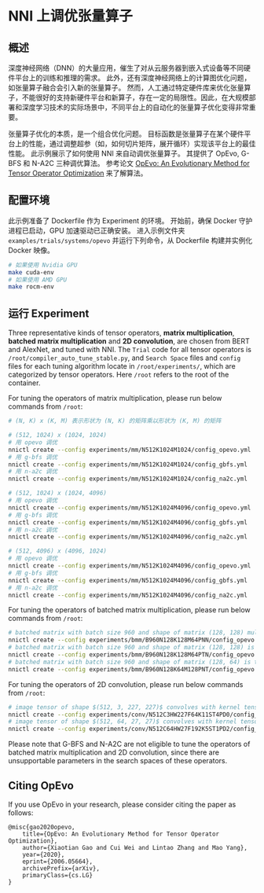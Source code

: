 # NNI 上调优张量算子

## 概述

深度神经网络（DNN）的大量应用，催生了对从云服务器到嵌入式设备等不同硬件平台上的训练和推理的需求。 此外，还有深度神经网络上的计算图优化问题，如张量算子融合会引入新的张量算子。 然而，人工通过特定硬件库来优化张量算子，不能很好的支持新硬件平台和新算子，存在一定的局限性。因此，在大规模部署和深度学习技术的实际场景中，不同平台上的自动化的张量算子优化变得非常重要。

张量算子优化的本质，是一个组合优化问题。 目标函数是张量算子在某个硬件平台上的性能，通过调整超参（如，如何切片矩阵，展开循环）实现该平台上的最佳性能。 此示例展示了如何使用 NNI 来自动调优张量算子。 其提供了 OpEvo, G-BFS 和 N-A2C 三种调优算法。 参考论文 [OpEvo: An Evolutionary Method for Tensor Operator Optimization](https://arxiv.org/abs/2006.05664) 来了解算法。


## 配置环境

此示例准备了 Dockerfile 作为 Experiment 的环境。 开始前，确保 Docker 守护进程已启动，GPU 加速驱动已正确安装。 进入示例文件夹 `examples/trials/systems/opevo` 并运行下列命令，从 Dockerfile 构建并实例化 Docker 映像。
```bash
# 如果使用 Nvidia GPU
make cuda-env
# 如果使用 AMD GPU
make rocm-env
```

## 运行 Experiment

Three representative kinds of tensor operators, **matrix multiplication**, **batched matrix multiplication** and **2D convolution**, are chosen from BERT and AlexNet, and tuned with NNI. The `Trial` code for all tensor operators is `/root/compiler_auto_tune_stable.py`, and `Search Space` files and `config` files for each tuning algorithm locate in `/root/experiments/`, which are categorized by tensor operators. Here `/root` refers to the root of the container.

For tuning the operators of matrix multiplication, please run below commands from `/root`:
```bash
# (N, K) x (K, M) 表示形状为 (N, K) 的矩阵乘以形状为 (K, M) 的矩阵

# (512, 1024) x (1024, 1024)
# 用 opevo 调优
nnictl create --config experiments/mm/N512K1024M1024/config_opevo.yml
# 用 g-bfs 调优
nnictl create --config experiments/mm/N512K1024M1024/config_gbfs.yml
# 用 n-a2c 调优
nnictl create --config experiments/mm/N512K1024M1024/config_na2c.yml

# (512, 1024) x (1024, 4096)
# 用 opevo 调优
nnictl create --config experiments/mm/N512K1024M4096/config_opevo.yml
# 用 g-bfs 调优
nnictl create --config experiments/mm/N512K1024M4096/config_gbfs.yml
# 用 n-a2c 调优
nnictl create --config experiments/mm/N512K1024M4096/config_na2c.yml

# (512, 4096) x (4096, 1024)
# 用 opevo 调优
nnictl create --config experiments/mm/N512K1024M4096/config_opevo.yml
# 用 g-bfs 调优
nnictl create --config experiments/mm/N512K1024M4096/config_gbfs.yml
# 用 n-a2c 调优
nnictl create --config experiments/mm/N512K1024M4096/config_na2c.yml
```

For tuning the operators of batched matrix multiplication, please run below commands from `/root`:
```bash
# batched matrix with batch size 960 and shape of matrix (128, 128) multiplies batched matrix with batch size 960 and shape of matrix (128, 64)
nnictl create --config experiments/bmm/B960N128K128M64PNN/config_opevo.yml
# batched matrix with batch size 960 and shape of matrix (128, 128) is transposed first and then multiplies batched matrix with batch size 960 and shape of matrix (128, 64)
nnictl create --config experiments/bmm/B960N128K128M64PTN/config_opevo.yml
# batched matrix with batch size 960 and shape of matrix (128, 64) is transposed first and then right multiplies batched matrix with batch size 960 and shape of matrix (128, 64).
nnictl create --config experiments/bmm/B960N128K64M128PNT/config_opevo.yml
```

For tuning the operators of 2D convolution, please run below commands from `/root`:
```bash
# image tensor of shape $(512, 3, 227, 227)$ convolves with kernel tensor of shape $(64, 3, 11, 11)$ with stride 4 and padding 0
nnictl create --config experiments/conv/N512C3HW227F64K11ST4PD0/config_opevo.yml
# image tensor of shape $(512, 64, 27, 27)$ convolves with kernel tensor of shape $(192, 64, 5, 5)$ with stride 1 and padding 2
nnictl create --config experiments/conv/N512C64HW27F192K5ST1PD2/config_opevo.yml
```

Please note that G-BFS and N-A2C are not eligible to tune the operators of batched matrix multiplication and 2D convolution, since there are unsupportable parameters in the search spaces of these operators.

## Citing OpEvo

If you use OpEvo in your research, please consider citing the paper as follows:
```
@misc{gao2020opevo,
    title={OpEvo: An Evolutionary Method for Tensor Operator Optimization},
    author={Xiaotian Gao and Cui Wei and Lintao Zhang and Mao Yang},
    year={2020},
    eprint={2006.05664},
    archivePrefix={arXiv},
    primaryClass={cs.LG}
}
```
